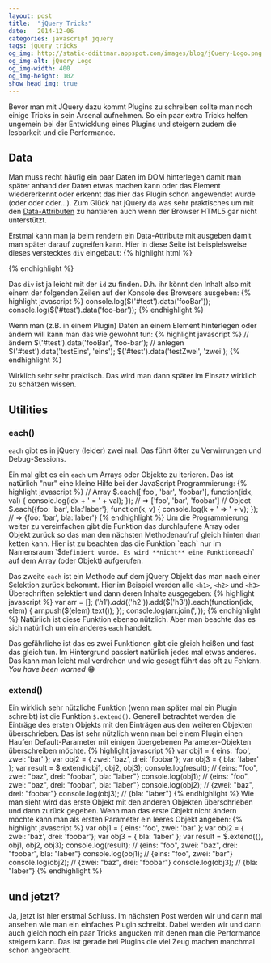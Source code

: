 ```yaml
---
layout: post
title:  "jQuery Tricks"
date:   2014-12-06
categories: javascript jquery
tags: jquery tricks
og_img: http://static-ddittmar.appspot.com/images/blog/jQuery-Logo.png
og_img-alt: jQuery Logo
og_img-width: 400
og_img-height: 102
show_head_img: true
---
```

Bevor man mit JQuery dazu kommt Plugins zu schreiben sollte man noch einige Tricks in sein Arsenal aufnehmen. So ein paar extra Tricks helfen ungemein bei der Entwicklung eines Plugins und steigern zudem die lesbarkeit und die Performance.

## Data

Man muss recht häufig ein paar Daten im DOM hinterlegen damit man später anhand der Daten etwas machen kann oder das Element wiedererkennt oder erkennt das hier das Plugin schon angewendet wurde (oder oder oder...). Zum Glück hat jQuery da was sehr praktisches um mit den [Data-Attributen](https://developer.mozilla.org/en-US/docs/Web/Guide/HTML/Using_data_attributes) zu hantieren auch wenn der Browser HTML5 gar nicht unterstützt.

Erstmal kann  man ja beim rendern ein Data-Attribute mit ausgeben damit man später darauf zugreifen kann. Hier in diese Seite ist beispielsweise dieses verstecktes `div` eingebaut:
{% highlight html %}
<div id="test" style="display:none" data-foo-bar="foobar">toller Text hier!</div>
{% endhighlight %}
<div id="test" style="display:none" data-foo-bar="foobar">toller Text hier!</div>

Das `div` ist ja leicht mit der `id` zu finden. D.h. ihr könnt den Inhalt also mit einem der folgenden Zeilen auf der Konsole des Browsers ausgeben:
{% highlight javascript %}
console.log($('#test').data('fooBar'));
console.log($('#test').data('foo-bar'));
{% endhighlight %}

Wenn man (z.B. in einem Plugin) Daten an einem Element hinterlegen oder ändern will kann man das wie gewohnt tun:
{% highlight javascript %}
// ändern
$('#test').data('fooBar', 'foo-bar');
// anlegen
$('#test').data('testEins', 'eins');
$('#test').data('testZwei', 'zwei');
{% endhighlight %}

Wirklich sehr sehr praktisch. Das wird man dann später im Einsatz wirklich zu schätzen wissen.

## Utilities

### each()

`each` gibt es in jQuery (leider) zwei mal. Das führt öfter zu Verwirrungen und Debug-Sessions.

Ein mal gibt es ein `each` um Arrays oder Objekte zu iterieren. Das ist natürlich "nur" eine kleine Hilfe bei der JavaScript Programmierung:
{% highlight javascript %}
// Array
$.each(['foo', 'bar', 'foobar'], function(idx, val) {
    console.log(idx + ' = ' + val);
}); // => ['foo', 'bar', 'foobar']
// Object
$.each({foo: 'bar', bla:'laber'}, function(k, v) {
    console.log(k + ' => ' + v);
}); // => {foo: 'bar', bla:'laber'}
{% endhighlight %}
Um die Programmierung weiter zu vereinfachen gibt die Funktion das durchlaufene Array oder Objekt zurück so das man den nächsten Methodenaufruf gleich hinten dran ketten kann. Hier ist zu beachten das die Funktion `each` nur im Namensraum `$` definiert wurde. Es wird **nicht** eine Funktion `each` auf dem Array (oder Objekt) aufgerufen.

Das zweite `each` ist ein Methode auf dem jQuery Objekt das man nach einer Selektion zurück bekommt. Hier im Beispiel werden alle `<h1>`, `<h2>` und `<h3>` Überschriften selektiert und dann deren Inhalte ausgegeben:
{% highlight javascript %}
var arr = [];
$('h1').add($('h2')).add($('h3')).each(function(idx, elem) {
    arr.push($(elem).text());
});
console.log(arr.join(','));
{% endhighlight %}
Natürlich ist diese Funktion ebenso nützlich. Aber man beachte das es sich natürlich um ein anderes `each` handelt.

Das gefährliche ist das es zwei Funktionen gibt die gleich heißen und fast das gleich tun. Im Hintergrund passiert natürlich jedes mal etwas anderes. Das kann man leicht mal verdrehen und wie gesagt führt das oft zu Fehlern. *You have been warned* :grin:

### extend()

Ein wirklich sehr nützliche Funktion (wenn man später mal ein Plugin schreibt) ist die Funktion `$.extend()`. Generell betrachtet werden die Einträge des ersten Objekts mit den Einträgen aus den weiteren Objekten überschrieben. Das ist sehr nützlich wenn man bei einem Plugin einen Haufen Default-Parameter mit einigen übergebenen Parameter-Objekten überschreiben möchte.
{% highlight javascript %}
var obj1 = { eins: 'foo', zwei: 'bar' };
var obj2 = { zwei: 'baz', drei: 'foobar'};
var obj3 = { bla: 'laber' };
var result = $.extend(obj1, obj2, obj3);
console.log(result); // {eins: "foo", zwei: "baz", drei: "foobar", bla: "laber"}
console.log(obj1); // {eins: "foo", zwei: "baz", drei: "foobar", bla: "laber"}
console.log(obj2); // {zwei: "baz", drei: "foobar"}
console.log(obj3); // {bla: "laber"}
{% endhighlight %}
Wie man sieht wird das erste Objekt mit den anderen Objekten überschrieben und dann zurück gegeben. Wenn man das erste Objekt nicht ändern möchte kann man als ersten Parameter ein leeres Objekt angeben:
{% highlight javascript %}
var obj1 = { eins: 'foo', zwei: 'bar' };
var obj2 = { zwei: 'baz', drei: 'foobar'};
var obj3 = { bla: 'laber' };
var result = $.extend({}, obj1, obj2, obj3);
console.log(result); // {eins: "foo", zwei: "baz", drei: "foobar", bla: "laber"}
console.log(obj1); // {eins: "foo", zwei: "bar"}
console.log(obj2); // {zwei: "baz", drei: "foobar"}
console.log(obj3); // {bla: "laber"}
{% endhighlight %}

## und jetzt?

Ja, jetzt ist hier erstmal Schluss. Im nächsten Post werden wir und dann mal ansehen wie man ein einfaches Plugin schreibt. Dabei werden wir und dann auch gleich noch ein paar Tricks angucken mit denen man die Performance steigern kann. Das ist gerade bei Plugins die viel Zeug machen manchmal schon angebracht.
